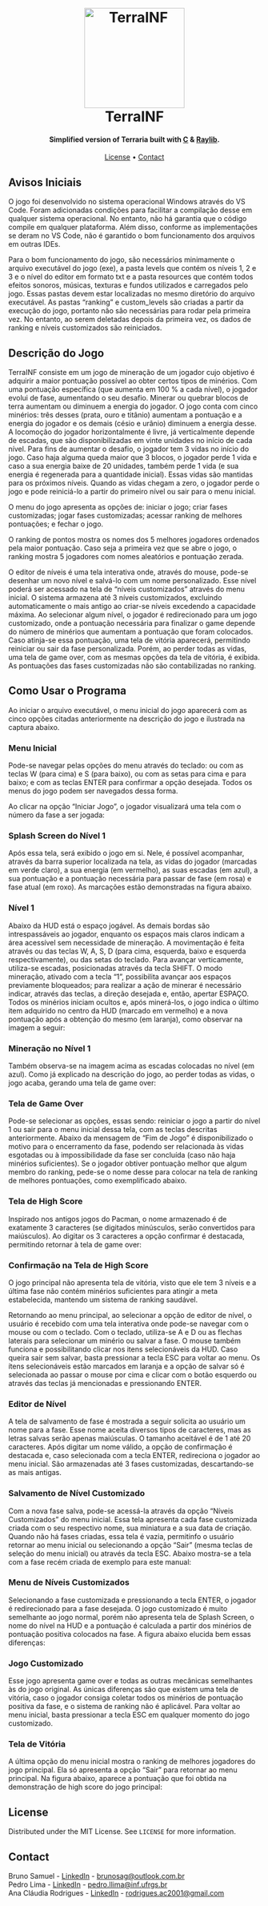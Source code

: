 <h1 align="center">
    <br>
    <img src="https://user-images.githubusercontent.com/97703272/231634217-b0732d3b-5c85-4b3b-bc1d-f616db1e5b24.png" alt="TerraINF" width="200">
    <br>
    TerraINF
    <br>
</h1>

<h4 align="center">Simplified version of Terraria built with <a href="https://en.wikipedia.org/wiki/C_(programming_language)" target="_blank">C</a> & <a href="https://www.raylib.com/" target="_blank">Raylib</a>.</h4>

<p align="center">
    <a href="#license">License</a> •
    <a href="#contact">Contact</a>
</p>

## Avisos Iniciais

O jogo foi desenvolvido no sistema operacional Windows através do VS Code. Foram adicionadas condições para facilitar a compilação desse em qualquer sistema operacional. No entanto, não há garantia que o código compile em qualquer plataforma. Além disso, conforme as implementações se deram no VS Code, não é garantido o bom funcionamento dos arquivos em outras IDEs. 

Para o bom funcionamento do jogo, são necessários minimamente o arquivo executável do jogo (exe), a pasta levels que contém os níveis 1, 2 e 3 e o nível do editor em formato txt e a pasta resources que contém todos efeitos sonoros, músicas, texturas e fundos utilizados e carregados pelo jogo. Essas pastas devem estar localizadas no mesmo diretório do arquivo executável. As pastas “ranking” e custom_levels são criadas a partir da execução do jogo, portanto não são necessárias para rodar pela primeira vez. No entanto, ao serem deletadas depois da primeira vez, os dados de ranking e níveis customizados são reiniciados. 


## Descrição do Jogo

TerraINF consiste em um jogo de mineração de um jogador cujo objetivo é adquirir a maior pontuação possível ao obter certos tipos de minérios. Com uma pontuação específica (que aumenta em 100 % a cada nível), o jogador evolui de fase, aumentando o seu desafio. Minerar ou quebrar blocos de terra aumentam ou diminuem a energia do jogador. O jogo conta com cinco minérios: três desses (prata, ouro e titânio) aumentam a pontuação e a energia do jogador e os demais (césio e urânio) diminuem a energia desse. A locomoção do jogador horizontalmente é livre, já verticalmente depende de escadas, que são disponibilizadas em vinte unidades no início de cada nível. Para fins de aumentar o desafio, o jogador tem 3 vidas no início do jogo. Caso haja alguma queda maior que 3 blocos, o jogador perde 1 vida e caso a sua energia baixe de 20 unidades, também perde 1 vida (e sua energia é regenerada para a quantidade inicial). Essas vidas são mantidas para os próximos níveis. Quando as vidas chegam a zero, o jogador perde o jogo e pode reiniciá-lo a partir do primeiro nível ou sair para o menu inicial. 

O menu do jogo apresenta as opções de: iniciar o jogo; criar fases customizadas; jogar fases customizadas; acessar ranking de melhores pontuações; e fechar o jogo. 

O ranking de pontos mostra os nomes dos 5 melhores jogadores ordenados pela maior pontuação. Caso seja a primeira vez que se abre o jogo, o ranking mostra 5 jogadores com nomes aleatórios e pontuação zerada. 

O editor de níveis é uma tela interativa onde, através do mouse, pode-se desenhar um novo nível e salvá-lo com um nome personalizado. Esse nível poderá ser acessado na tela de “níveis customizados” através do menu inicial. O sistema armazena até 3 níveis customizados, excluindo automaticamente o mais antigo ao criar-se níveis excedendo a capacidade máxima. Ao selecionar algum nível, o jogador é redirecionado para um jogo customizado, onde a pontuação necessária para finalizar o game depende do número de minérios que aumentam a pontuação que foram colocados. Caso atinja-se essa pontuação, uma tela de vitória aparecerá, permitindo reiniciar ou sair da fase personalizada. Porém, ao perder todas as vidas, uma tela de game over, com as mesmas opções da tela de vitória, é exibida. As pontuações das fases customizadas não são contabilizadas no ranking. 


## Como Usar o Programa

Ao iniciar o arquivo executável, o menu inicial do jogo aparecerá com as cinco opções citadas anteriormente na descrição do jogo e ilustrada na captura abaixo. 


### Menu Inicial 

Pode-se navegar pelas opções do menu através do teclado: ou com as teclas W (para cima) e S (para baixo), ou com as setas para cima e para baixo; e com as teclas ENTER para confirmar a opção desejada. Todos os menus do jogo podem ser navegados dessa forma. 

Ao clicar na opção “Iniciar Jogo”, o jogador visualizará uma tela com o número da fase a ser jogada: 


### Splash Screen do Nível 1 

Após essa tela, será exibido o jogo em si. Nele, é possível acompanhar, através da barra superior localizada na tela, as vidas do jogador (marcadas em verde claro), a sua energia (em vermelho), as suas escadas (em azul), a sua pontuação e a pontuação necessária para passar de fase (em rosa) e fase atual (em roxo). As marcações estão demonstradas na figura abaixo. 


### Nível 1 

Abaixo da HUD está o espaço jogável. As demais bordas são intrespassáveis ao jogador, enquanto os espaços mais claros indicam a área acessível sem necessidade de mineração. A movimentação é feita através ou das teclas W, A, S, D (para cima, esquerda, baixo e esquerda respectivamente), ou das setas do teclado. Para avançar verticamente, utiliza-se escadas, posicionadas através da tecla SHIFT. O modo mineração, ativado com a tecla “1”, possibilita avançar aos espaços previamente bloqueados; para realizar a ação de minerar é necessário indicar, através das teclas, a direção desejada e, então, apertar ESPAÇO. Todos os minérios iniciam ocultos e, após minerá-los, o jogo indica o último item adquirido no centro da HUD (marcado em vermelho) e a nova pontuação após a obtenção do mesmo (em laranja), como observar na imagem a seguir: 


### Mineração no Nível 1 

Também observa-se na imagem acima as escadas colocadas no nível (em azul). Como já explicado na descrição do jogo, ao perder todas as vidas, o jogo acaba, gerando uma tela de game over: 


### Tela de Game Over 

Pode-se selecionar as opções, essas sendo: reiniciar o jogo a partir do nível 1 ou sair para o menu inicial dessa tela, com as teclas descritas anteriormente. Abaixo da mensagem de “Fim de Jogo” é disponibilizado o motivo para o encerramento da fase, podendo ser relacionada às vidas esgotadas ou à impossibilidade da fase ser concluída (caso não haja minérios suficientes). Se o jogador obtiver pontuação melhor que algum membro do ranking, pede-se o nome desse para colocar na tela de ranking de melhores pontuações, como exemplificado abaixo. 


### Tela de High Score 

Inspirado nos antigos jogos do Pacman, o nome armazenado é de exatamente 3 caracteres (se digitados minúsculos, serão convertidos para maiúsculos). Ao digitar os 3 caracteres a opção confirmar é destacada, permitindo retornar à tela de game over: 


### Confirmação na Tela de High Score 

O jogo principal não apresenta tela de vitória, visto que ele tem 3 níveis e a última fase não contém minérios suficientes para atingir a meta estabelecida, mantendo um sistema de ranking saudável. 

Retornando ao menu principal, ao selecionar a opção de editor de nível, o usuário é recebido com uma tela interativa onde pode-se navegar com o mouse ou com o teclado. Com o teclado, utiliza-se A e D ou as flechas laterais para selecionar um minério ou salvar a fase. O mouse também funciona e possibilitando clicar nos itens selecionáveis da HUD. Caso queira sair sem salvar, basta pressionar a tecla ESC para voltar ao menu. Os ítens selecionáveis estão marcados em laranja e a opção de salvar só é selecionada ao passar o mouse por cima e clicar com o botão esquerdo ou através das teclas já mencionadas e pressionando ENTER. 


### Editor de Nível

A tela de salvamento de fase é mostrada a seguir solicita ao usuário um nome para a fase. Esse nome aceita diversos tipos de caracteres, mas as letras salvas serão apenas maiúsculas. O tamanho aceitável é de 1 até 20 caracteres. Após digitar um nome válido, a opção de confirmação é destacada e, caso selecionada com a tecla ENTER, redireciona o jogador ao menu inicial. São armazenadas até 3 fases customizadas, descartando-se as mais antigas. 

### Salvamento de Nível Customizado

Com a nova fase salva, pode-se acessá-la através da opção “Níveis Customizados” do menu inicial. Essa tela apresenta cada fase customizada criada com o seu respectivo nome, sua miniatura e a sua data de criação. Quando não há fases criadas, essa tela é vazia, permitinfo o usuário retornar ao menu inicial ou selecionando a opção “Sair” (mesma teclas de seleção do menu inicial) ou através da tecla ESC. Abaixo mostra-se a tela com a fase recém criada de exemplo para este manual: 


### Menu de Níveis Customizados

Selecionando a fase customizada e pressionando a tecla ENTER, o jogador é redirecionado para a fase desejada. O jogo customizado é muito semelhante ao jogo normal, porém não apresenta tela de Splash Screen, o nome do nível na HUD e a pontuação é calculada a partir dos minérios de pontuação positiva colocados na fase. A figura abaixo elucida bem essas diferenças: 


### Jogo Customizado

Esse jogo apresenta game over e todas as outras mecânicas semelhantes às do jogo original. As únicas diferenças são que existem uma tela de vitória, caso o jogador consiga coletar todos os minérios de pontuação positiva da fase, e o sistema de ranking não é aplicável. Para voltar ao menu inicial, basta pressionar a tecla ESC em qualquer momento do jogo customizado. 


### Tela de Vitória

A última opção do menu inicial mostra o ranking de melhores jogadores do jogo principal. Ela só apresenta a opção “Sair” para retornar ao menu principal. Na figura abaixo, aparece a pontuação que foi obtida na demonstração de high score do jogo principal: 


## License

Distributed under the MIT License. See `LICENSE` for more information.


## Contact

Bruno Samuel - [LinkedIn](https://www.linkedin.com/in/brunosag/) - brunosag@outlook.com.br
<br>
Pedro Lima - [LinkedIn](https://www.linkedin.com/in/pedro-lubaszewski/) - pedro.llima@inf.ufrgs.br
<br>
Ana Cláudia Rodrigues - [LinkedIn](https://www.linkedin.com/in/ana-cl%C3%A1udia-rodrigues-1b3524221/) - rodrigues.ac2001@gmail.com
